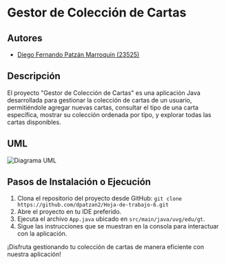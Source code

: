 # Gestor de Colección de Cartas

## Autores
- [Diego Fernando Patzán Marroquín (23525)](https://github.com/dpatzan2)


## Descripción
El proyecto "Gestor de Colección de Cartas" es una aplicación Java desarrollada para gestionar la colección de cartas de un usuario, permitiéndole agregar nuevas cartas, consultar el tipo de una carta específica, mostrar su colección ordenada por tipo, y explorar todas las cartas disponibles.

## UML
![Diagrama UML](enlace_imagen_uml)

## Pasos de Instalación o Ejecución
1. Clona el repositorio del proyecto desde GitHub: `git clone https://github.com/dpatzan2/Hoja-de-trabajo-6.git`
2. Abre el proyecto en tu IDE preferido.
3. Ejecuta el archivo `App.java` ubicado en `src/main/java/uvg/edu/gt`.
4. Sigue las instrucciones que se muestran en la consola para interactuar con la aplicación.

¡Disfruta gestionando tu colección de cartas de manera eficiente con nuestra aplicación!

